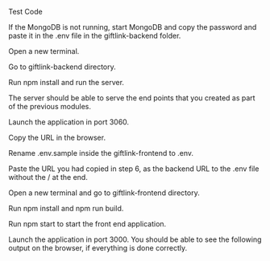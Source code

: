 Test Code

If the MongoDB is not running, start MongoDB and copy the password and paste it in the .env file in the giftlink-backend folder.

Open a new terminal.

Go to giftlink-backend directory.

Run npm install and run the server.

The server should be able to serve the end points that you created as part of the previous modules.

Launch the application in port 3060.

Copy the URL in the browser.

Rename .env.sample inside the giftlink-frontend to .env.

Paste the URL you had copied in step 6, as the backend URL to the .env file without the / at the end.

Open a new terminal and go to giftlink-frontend directory.

Run npm install and npm run build.

Run npm start to start the front end application.

Launch the application in port 3000. You should be able to see the following output on the browser, if everything is done correctly.
